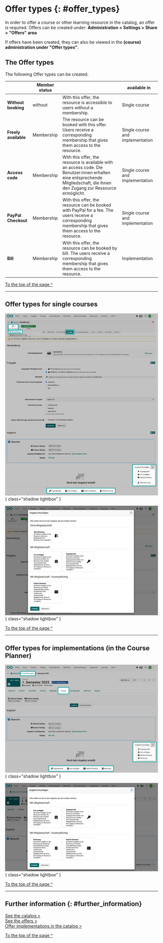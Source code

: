 # Offer types {: #offer_types}


In order to offer a course or other learning resource in the catalog, an offer is required.
Offers can be created under:
**Administration > Settings > Share > "Offers" area**

If offers have been created, they can also be viewed in the **(course) administration under "Offer types"**.

## The Offer types

The following Offer types can be created:

|                       | Member status  |                                 | available in |
| --------------------- | --------------- |-------------------------------- | --- |
| <b>Without booking</b>    | without  | With this offer, the resource is accessible to users without a membership. | Single course |
| <b>Freely available</b>  | Membership | The resource can be booked with this offer. Users receive a corresponding membership that gives them access to the resource. | Single course and implementation |
| <b>Access code</b> | Membership | With this offer, the resource is available with an access code. Die Benutzer:innen erhalten eine entsprechende Mitgliedschaft, die ihnen den Zugang zur Ressource ermöglicht. | Single course and implementation |
| <b>PayPal Checkout</b> | Membership | With this offer, the resource can be booked with PayPal for a fee. The users receive a corresponding membership that gives them access to the resource. | Single course and implementation |
| <b>Bill</b> | Membership | With this offer, the resource can be booked by bill. The users receive a corresponding membership that gives them access to the resource. | Implementation |

[To the top of the page ^](#offer_types)

---


## Offer types for single courses

![offer_types_course1_v1_de.png](assets/offer_types_course1_v1_de.png){ class="shadow lightbox" }

![offer_types_course2_v1_de.png](assets/offer_types_course2_v1_de.png){ class="shadow lightbox" }


[To the top of the page ^](#offer_types)

---

## Offer types for implementations (in the Course Planner)

![offer_types_course_planner1_v1_de.png](assets/offer_types_course_planner1_v1_de.png){ class="shadow lightbox" }

![offer_types_course_planner2_v1_de.png](assets/offer_types_course_planner2_v1_de.png){ class="shadow lightbox" }


[To the top of the page ^](#offer_types)

---


## Further information {: #further_information}

[See the catalog >](../../manual_user/area_modules/catalog2.0.md)<br>
[See the offers >](../../manual_user/area_modules/catalog2.0_angebote.md)<br>
[Offer implementations in the catalog >](../../manual_user/area_modules/Course_Planner_Implementations.md#tab_catalog)

[To the top of the page ^](#offer_types)
